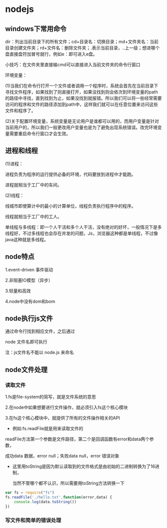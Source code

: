 # nodejs

## windows下常用命令

dir：列出当前目录下的所有文件；cd+目录名：切换目录；md+文件夹名：当前目录创建文件夹；rd+文件名：删除文件夹；.表示当前目录，..上一级；想进哪个盘直接盘符加冒号就行，例如e：即可进入e盘。

小技巧：在文件夹里直接输cmd可以直接进入当前文件夹的命令行窗口

环境变量：

(1)当我们在命令行打开一个文件或者调用一个程序时，系统会首先在当前目录下寻找文件程序，如果找到了则直接打开，如果没找到则会依次到环境变量的path的路径中寻找，直到找到为止，如果没找到就报错。所以我们可以将一些经常需要访问的程序和文件的路径添加到path中，这样我们就可以在任意位置来访问这些文件和程序了。

(2)关于配置环境变量，系统变量是无论用户是谁都可以用的，而用户变量是针对当前用户的，所以我们一般更改用户变量也是为了避免出现系统错误。改完环境变量需要重启命令行窗口才会生效。

## 进程和线程

(1)进程：

进程负责为程序的运行提供必备的环境，代码要放到进程中才能跑。

进程就相当于工厂中的车间。

(2)线程：

线城市即使算计中的最小的计算单位，线程负责执行程序中的程序。

线程就相当于工厂中的工人。

单线程与多线程：即一个人干活和多个人干活，没有绝对的好坏，一般情况下是多线程好，不过多线程也会存在并发的问题，Js，浏览器这种都是单线程，不过像java这种就是多线程。

## node特点

1.event-driven 事件驱动

2.非阻塞IO模型（异步）

3.轻量和高效

4.node中没有dom和bom

## node执行js文件

通过命令行找到相应文件，之后通过

node 文件名即可执行

注：js文件名不能以 node.js 来命名

## node文件处理

### 读取文件

1.fs是file-system的简写，就是文件系统的意思

2.在node中如果想要进行文件操作，就必须引入fs这个核心模块

3.在fs这个核心模块中，就提供了所有的文件操作相关的API

- 例如:fs.readFile就是用来读取文件的

readFile方法第一个参数是文件路径，第二个是回调函数有error和data两个参数，

成功data 数据，error null；失败data null，error 错误对象

- 这里用toString是因为默认读取到的文件格式是由初始的二进制转换为了16进制，

  当然不管哪个都不认识，所以需要用toString方法转换一下

```javascript
var fs = require("fs")
fs.readFile('./hello.txt',function(error,data) {
    console.log(data.toString())
})
```

### 写文件和简单的错误处理


